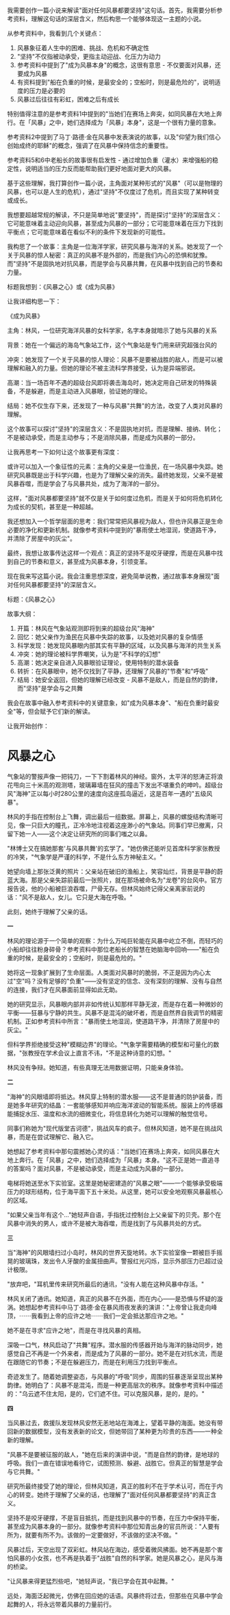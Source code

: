 <ReasoningChainRenderer>
我需要创作一篇小说来解读"面对任何风暴都要坚持"这句话。首先，我需要分析参考资料，理解这句话的深层含义，然后构思一个能够体现这一主题的小说。

从参考资料中，我看到几个关键点：

1. 风暴象征着人生中的困难、挑战、危机和不确定性
2. "坚持"不仅指被动承受，更指主动迎战、化压力为动力
3. 参考资料中提到了"成为风暴本身"的概念，这很有意思 - 不仅要面对风暴，还要成为风暴
4. 有资料提到"船在负重的时候，是最安全的；空船时，则是最危险的"，说明适度的压力是必要的
5. 风暴过后往往有彩虹，困难之后有成长

特别值得注意的是参考资料1中提到的"当她们在赛场上奔突，如同风暴在大地上奔行。在「风暴」之中，她们选择成为「风暴」本身"，这是一个很有力量的意象。

参考资料2中提到了马丁·路德·金在风暴中发表演说的故事，以及"仰望为我们信心创始成终的耶稣"的概念，强调了在风暴中保持信念的重要性。

参考资料5和6中老船长的故事很有启发性 - 通过增加负重（灌水）来增强船的稳定性，说明适当的压力反而能帮助我们更好地面对更大的风暴。

基于这些理解，我打算创作一篇小说，主角面对某种形式的"风暴"（可以是物理的风暴，也可以是人生的危机），通过"坚持"不仅度过了危机，而且实现了某种转变或成长。

我想要超越常规的解读，不只是简单地说"要坚持"，而是探讨"坚持"的深层含义：它可能意味着主动迎向风暴，甚至成为风暴的一部分；它可能意味着在压力下找到平衡点；它可能意味着在看似不利的条件下发现新的可能性。

我构思了一个故事：主角是一位海洋学家，研究风暴与海洋的关系。她发现了一个关于风暴的惊人秘密：真正的风暴不是外部的，而是我们内心的恐惧和犹豫。而"坚持"不是固执地对抗风暴，而是学会与风暴共舞，在风暴中找到自己的节奏和力量。

标题我想到：《风暴之心》或《成为风暴》

让我详细构思一下：

《成为风暴》

主角：林风，一位研究海洋风暴的女科学家，名字本身就暗示了她与风暴的关系

背景：她在一个偏远的海岛气象站工作，这个气象站是专门用来研究超强台风的

冲突：她发现了一个关于风暴的惊人理论：风暴不是要被战胜的敌人，而是可以被理解和融入的力量。但她的理论不被主流科学界接受，认为是异端邪说。

高潮：当一场百年不遇的超级台风即将袭击海岛时，她决定用自己研发的特殊装备，不是躲避，而是主动进入风暴眼，验证她的理论。

结局：她不仅生存下来，还发现了一种与风暴"共舞"的方法，改变了人类对风暴的理解。

这个故事可以探讨"坚持"的深层含义：不是固执地对抗，而是理解、接纳、转化；不是被动承受，而是主动参与；不是消除风暴，而是成为风暴的一部分。

让我再思考一下如何让这个故事更有深度：

或许可以加入一个象征性的元素：主角的父亲是一位渔民，在一场风暴中失踪。她研究风暴既是出于科学兴趣，也是为了理解父亲的消失。最终她发现，父亲不是被风暴吞噬，而是学会了与风暴共处，成为了海洋的一部分。

这样，"面对风暴都要坚持"就不仅是关于如何度过危机，而是关于如何将危机转化为成长的契机，甚至是一种超越。

我还想加入一个哲学层面的思考：我们常常把风暴视为敌人，但也许风暴正是生命必要的净化和更新机制。就像参考资料中提到的"暴雨使土地湿润，使道路干净，并清除了房屋中的灰尘"。

最终，我想让故事传达这样一个观点：真正的坚持不是咬牙硬撑，而是在风暴中找到自己的节奏和意义，甚至成为风暴本身，引领变革。

现在我来写这篇小说。我会注重思想深度，避免简单说教，通过故事本身展现"面对任何风暴都要坚持"的深层含义。

标题：《风暴之心》

故事大纲：
1. 开篇：林风在气象站观测即将到来的超级台风"海神"
2. 回忆：她父亲作为渔民在风暴中失踪的故事，以及她对风暴的复杂情感
3. 科学发现：她发现风暴眼内部其实有平静的区域，以及风暴与海洋的共生关系
4. 冲突：她的理论被科学界嘲笑，认为是"不科学的幻想"
5. 高潮：她决定亲自进入风暴眼验证理论，使用特制的潜水装备
6. 转折：在风暴眼中，她不仅找到了平静，还理解了风暴的"节奏"和"呼吸"
7. 结局：她安全返回，但她的理解已经改变 - 风暴不是敌人，而是自然的韵律，而"坚持"是学会与之共舞

我会在故事中融入参考资料中的关键意象，如"成为风暴本身"、"船在负重时最安全"等，但会赋予它们新的解读。

让我开始创作：
</ReasoningChainRenderer>

# 风暴之心

气象站的警报声像一把钝刀，一下下割着林风的神经。窗外，太平洋的怒涛正将浪花甩向三十米高的观测塔，玻璃幕墙在狂风的撞击下发出不堪重负的呻吟。超级台风"海神"正以每小时280公里的速度向这座孤岛逼近，这是百年一遇的"五级风暴"。

林风的手指在控制台上飞舞，调出最后一组数据。屏幕上，风暴的螺旋结构清晰可见，像一只巨大的瞳孔，正冷冷地注视着这座渺小的气象站。同事们早已撤离，只留下她一人——这个决定让研究所的同事们嗤之以鼻。

"林博士又在搞她那套'与风暴共舞'的玄学了。"她仿佛还能听见首席科学家张教授的冷笑，"气象学是严谨的科学，不是什么东方神秘主义。"

她望向墙上那张泛黄的照片：父亲站在破旧的渔船上，笑容灿烂，背景是平静的蔚蓝大海。那是父亲失踪前最后一张照片，就在那场被命名为"龙卷"的台风中。官方报告说，他的小船被巨浪吞噬，尸骨无存。但林风始终记得父亲离家前说的话："风不是敌人，女儿。它只是大海在呼吸。"

此刻，她终于理解了父亲的话。

**一**

林风的理论源于一个简单的观察：为什么万吨巨轮能在风暴中屹立不倒，而轻巧的小船却往往粉身碎骨？参考资料中那位老船长的智慧在她脑海中回响——"船在负重的时候，是最安全的；空船时，则是最危险的。"

她将这一现象扩展到了生命层面。人类面对风暴时的脆弱，不正是因为内心太过"空"吗？没有足够的"负重"——没有坚定的信念、没有深刻的理解、没有与自然的连接，我们才在风暴面前显得如此无助。

她的研究显示，风暴眼内部并非如传统认知那样平静无波，而是存在着一种微妙的平衡——狂暴与宁静的共生。风暴不是混沌的破坏者，而是自然界自我调节的精密机制。正如参考资料中所言："暴雨使土地湿润，使道路干净，并清除了房屋中的灰尘。"

但科学界拒绝接受这种"模糊边界"的理论。"气象学需要精确的模型和可量化的数据，"张教授在学术会议上直言不讳，"不是这种诗意的幻想。"

林风没有争辩。她知道，有些真理无法用数据证明，只能亲身体验。

**二**

"海神"的风眼墙即将抵达。林风穿上特制的潜水服——这不是普通的防护装备，而是她多年研究的结晶：一套能够感知并响应海洋波动的智能系统。服装上的传感器能捕捉水压、温度和水流的细微变化，将信息转化为她可以理解的触觉信号。

同事们称她为"现代版堂吉诃德"，挑战风车的疯子。但林风知道，她不是在挑战风暴，而是在尝试理解它、融入它。

她想起了参考资料中那句震撼她心灵的话："当她们在赛场上奔突，如同风暴在大地上奔行。在「风暴」之中，她们选择成为「风暴」本身。"这不正是她一直追寻的答案吗？面对风暴，不是被动承受，而是主动成为风暴的一部分。

电梯将她送至水下实验室。这里是她秘密建造的"风暴之眼"——一个能够承受极端压力的球形结构，位于海平面下五十米处。从这里，她可以安全地观察风暴最核心的区域。

"如果父亲当年有这个..."她轻声自语，手指抚过控制台上父亲留下的贝壳。那个在风暴中消失的男人，或许不是被大海吞噬，而是找到了与风暴共处的方式。

**三**

当"海神"的风眼墙扫过小岛时，林风的世界天旋地转。水下实验室像一颗被巨手摇晃的玻璃珠，发出令人牙酸的金属扭曲声。警报红光闪烁，显示外部压力已超过设计极限。

"放弃吧，"耳机里传来研究所最后的通讯，"没有人能在这种风暴中存活。"

林风关闭了通讯。她知道，真正的风暴不在外面，而在内心——是恐惧与怀疑的漩涡。她想起参考资料中马丁·路德·金在暴风雨夜发表的演讲："上帝曾让我走向峰顶，⋯⋯我看到上帝的应许之地⋯⋯我们一定会抵达那应许之地。"

她不是在寻求"应许之地"，而是在寻找风暴的真相。

深吸一口气，林风启动了"共舞"程序。潜水服的传感器开始与海洋的脉动同步，她感觉自己不再是一个外来者，而是成为了风暴的一部分。她不是在对抗水流，而是在跟随它的节奏；不是在躲避压力，而是在利用压力找到平衡点。

奇迹发生了。随着她调整姿态，与风暴的"呼吸"同步，周围的狂暴逐渐呈现出某种韵律。她明白了：风暴不是混沌，而是一种更高层次的秩序。就像参考资料中描述的："乌云遮不住太阳，是的，它们遮不住。可以克服风暴，是的，是的。"

**四**

当风暴过去，救援队发现林风安然无恙地站在海滩上，望着平静的海面。她没有带回新的数据模型，没有发表新的论文，但她带回了某种更为珍贵的东西——一种全新的理解。

"风暴不是要被征服的敌人，"她在后来的演讲中说，"而是自然的韵律，是地球的呼吸。我们一直在错误地看待它，试图预测、躲避、战胜它。但真正的智慧是学会与它共舞。"

研究所最终接受了她的理论，但林风知道，真正的胜利不在于学术认可，而在于内心的转变。她终于理解了父亲的话，也理解了"面对任何风暴都要坚持"的真正含义。

坚持不是咬牙硬撑，不是盲目抵抗，而是找到风暴中的节奏，在压力中保持平衡，甚至成为风暴本身的一部分。就像参考资料中那位知青出身的官员所说："人要有所为，就要有所不为。该做的一定要做好，不该做的坚决不做。"

风暴过后，天空出现了双彩虹。林风站在海边，感受着微风拂面。她不再是那个害怕风暴的小女孩，也不再是执着于"战胜"自然的科学家。她是风暴之心，是风与海的桥梁。

"让风暴来得更猛烈些吧，"她轻声说，"我已学会在其中起舞。"

远处，海面泛起微光，仿佛在回应她的话语。风暴终将过去，但那些在风暴中学会起舞的人，将永远带着风暴的力量前行。